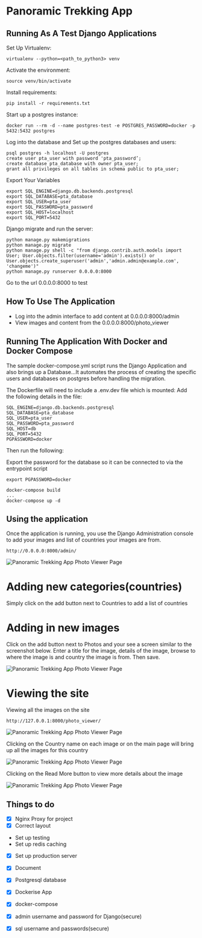 # Panoramic Trekking App

## Running As A Test Django Applications

Set Up Virtualenv:

`virtualenv --python=<path_to_python3> venv`

Activate the environment:

`source venv/bin/activate`

Install requirements:

`pip install -r requirements.txt`

Start up a postgres instance:

`docker run --rm -d --name postgres-test -e POSTGRES_PASSWORD=docker -p 5432:5432 postgres`

Log into the database and Set up the postgres databases and users:
```
psql postgres -h localhost -U postgres
create user pta_user with password 'pta_password’;
create database pta_database with owner pta_user;
grant all privileges on all tables in schema public to pta_user;
```

Export Your Variables
```
export SQL_ENGINE=django.db.backends.postgresql
export SQL_DATABASE=pta_database
export SQL_USER=pta_user
export SQL_PASSWORD=pta_password
export SQL_HOST=localhost
export SQL_PORT=5432
```

Django migrate and run the server:
```
python manage.py makemigrations
python manage.py migrate 
python manage.py shell -c "from django.contrib.auth.models import User; User.objects.filter(username='admin').exists() or User.objects.create_superuser('admin','admin.admin@example.com', 'changeme')"
python manage.py runserver 0.0.0.0:8000
```

Go to the url 0.0.0.0:8000 to test 

## How To Use The Application
- Log into the admin interface to add content at 0.0.0.0:8000/admin
- View images and content from the 0.0.0.0:8000/photo_viewer

## Running The Application With Docker and Docker Compose
The sample docker-compose.yml script runs the Django Application
and also brings up a Database...It automates the process of creating the
specific users and databases on postgres before handling the migration.

The Dockerfile will need to include a .env.dev file which is mounted:
Add the following details in the file:

```
SQL_ENGINE=django.db.backends.postgresql
SQL_DATABASE=pta_database
SQL_USER=pta_user
SQL_PASSWORD=pta_password
SQL_HOST=db
SQL_PORT=5432
PGPASSWORD=docker
```

Then run the following:

Export the password for the database so it can be connected to via the entrypoint script

```
export PGPASSWORD=docker
```

```
docker-compose build
...
docker-compose up -d
```

## Using the application

Once the application is running, you use the Django Administration console
to add your images and list of countries your images are from.

```
http://0.0.0.0:8000/admin/
```
![Panoramic Trekking App Photo Viewer Page](/screenshots/DjangoAdminPage.png)

# Adding new categories(countries)
Simply click on the add button next to Countries to add a list of countries

# Adding in new images
Click on the add button next to Photos and your see a screen similar to the
screenshot below. Enter a title for the image, details of the image, browse to 
where the image is and country the image is from. Then save.

![Panoramic Trekking App Photo Viewer Page](/screenshots/AddingImages.png)

# Viewing the site
Viewing all the images on the site
```
http://127.0.0.1:8000/photo_viewer/
```
![Panoramic Trekking App Photo Viewer Page](/screenshots/PanoramicTrekkingAppPhotoViewer.png)

Clicking on the Country name on each image or on the main page will bring up all the images for this country

![Panoramic Trekking App Photo Viewer Page](/screenshots/ViewByCategoryCountry.png)

Clicking on the Read More button to view more details about the image

![Panoramic Trekking App Photo Viewer Page](/screenshots/ViewImageDetails.png)


## Things to do
- [x] Nginx Proxy for project
- [x] Correct layout
- Set up testing
- Set up redis caching
- [x] Set up production server
- [x] Document
- [x] Postgresql database
- [x] Dockerise App
- [x] docker-compose
- [x] admin username and password for Django(secure)
- [x] sql username and passwords(secure)

